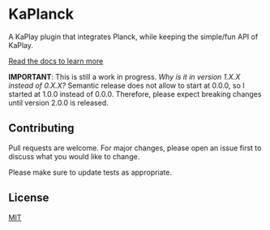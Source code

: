 # KaPlanck

A KaPlay plugin that integrates Planck, while keeping the simple/fun API of KaPlay.

[Read the docs to learn more](https://kesuave.github.io/KaPlanck)

**IMPORTANT**: This is still a work in progress. _Why is it in version 1.X.X instead of 0.X.X?_ Semantic release does not allow to start at 0.0.0, so I started at 1.0.0 instead of 0.0.0. Therefore, please expect breaking changes until version 2.0.0 is released.

## Contributing

Pull requests are welcome. For major changes, please open an issue first
to discuss what you would like to change.

Please make sure to update tests as appropriate.

## License

[MIT](https://choosealicense.com/licenses/mit/)

